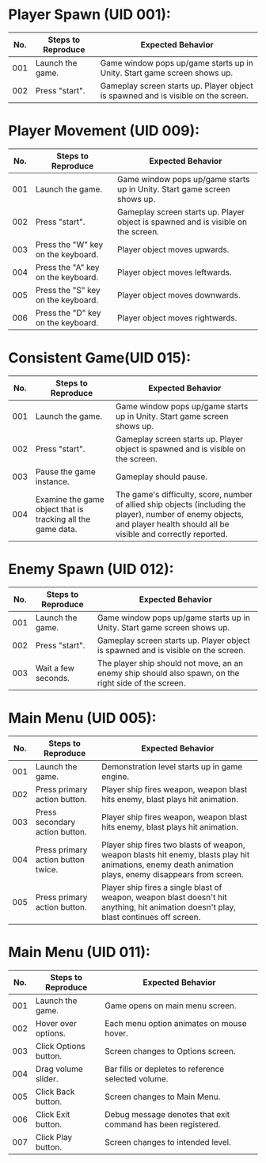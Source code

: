 
# Player Spawn (UID 001):
| No. | Steps to Reproduce | Expected Behavior |
|-----|--------------------|-------------------|
| 001 | Launch the game.  | Game window pops up/game starts up in Unity. Start game screen shows up. |
| 002 | Press "start".  | Gameplay screen starts up. Player object is spawned and is visible on the screen.|


# Player Movement (UID 009):
| No. | Steps to Reproduce | Expected Behavior |
|-----|--------------------|-------------------|
| 001 | Launch the game.  | Game window pops up/game starts up in Unity. Start game screen shows up. |
| 002 | Press "start".  | Gameplay screen starts up. Player object is spawned and is visible on the screen. |
| 003 | Press the "W" key on the keyboard.  | Player object moves upwards. |
| 004 | Press the "A" key on the keyboard.  | Player object moves leftwards.|
| 005 | Press the "S" key on the keyboard.  | Player object moves downwards. |
| 006 | Press the "D" key on the keyboard.  | Player object moves rightwards. |


# Consistent Game(UID 015):
| No. | Steps to Reproduce | Expected Behavior |
|-----|--------------------|-------------------|
| 001 | Launch the game.  | Game window pops up/game starts up in Unity. Start game screen shows up. |
| 002 | Press "start".  | Gameplay screen starts up. Player object is spawned and is visible on the screen. |
| 003 | Pause the game instance.  | Gameplay should pause. |
| 004 | Examine the game object that is tracking all the game data. | The game's difficulty, score, number of allied ship objects (including the player), number of enemy objects, and player health should all be visible and correctly reported. |

# Enemy Spawn (UID 012):
| No. | Steps to Reproduce | Expected Behavior |
|-----|--------------------|-------------------|
| 001 | Launch the game.  | Game window pops up/game starts up in Unity. Start game screen shows up. |
| 002 | Press "start".  | Gameplay screen starts up. Player object is spawned and is visible on the screen. |
| 003 | Wait a few seconds.  | The player ship should not move, an an enemy ship should also spawn, on the right side of the screen. |

# Main Menu (UID 005):
| No. | Steps to Reproduce | Expected Behavior |
|-----|--------------------|-------------------|
| 001 | Launch the game.   | Demonstration level starts up in game engine. |
| 002 | Press primary action button. | Player ship fires weapon, weapon blast hits enemy, blast plays hit animation. |
| 003 | Press secondary action button. | Player ship fires weapon, weapon blast hits enemy, blast plays hit animation. |
| 004 | Press primary action button twice. | Player ship fires two blasts of weapon, weapon blasts hit enemy, blasts play hit animations, enemy death animation plays, enemy disappears from screen. |
| 005 | Press primary action button. | Player ship fires a single blast of weapon, weapon blast doesn't hit anything, hit animation doesn't play, blast continues off screen. |

# Main Menu (UID 011):
| No. | Steps to Reproduce | Expected Behavior |
|-----|--------------------|-------------------|
| 001 | Launch the game.   | Game opens on main menu screen. |
| 002 | Hover over options. | Each menu option animates on mouse hover. |
| 003 | Click Options button. | Screen changes to Options screen. |
| 004 | Drag volume slider. | Bar fills or depletes to reference selected volume. |
| 005 | Click Back button. | Screen changes to Main Menu. |
| 006 | Click Exit button. | Debug message denotes that exit command has been registered. |
| 007 | Click Play button. | Screen changes to intended level. |

